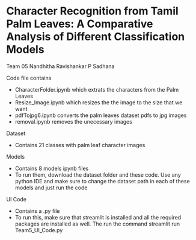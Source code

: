# Character Recognition from Tamil Palm Leaves: A Comparative Analysis of Different Classification Models

Team 05
Nandhitha Ravishankar
P Sadhana


Code file contains
- CharacterFolder.ipynb which extrats the characters from the Palm Leaves
- Resize_Image.ipynb which resizes the the image to the size that we want
- pdfTojpg6.ipynb converts the palm leaves dataset pdfs to jpg images
- removal.ipynb removes the unecessary images

Dataset
- Contains 21 classes with palm leaf character images

Models
- Contains 8 models ipynb files
- To run them, download the dataset folder and these code. Use any python IDE and make sure to change the dataset path in each of these models and just run the code

UI Code
- Contains a .py file
- To run this, make sure that streamlit is installed and all the required packages are installed as well. The run the command
streamlit run Team5_UI_Code.py
